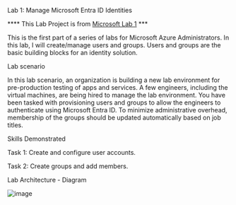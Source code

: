 Lab 1: Manage Microsoft Entra ID Identities 

**** This Lab Project is from <a href=https://microsoftlearning.github.io/AZ-104-MicrosoftAzureAdministrator/Instructions/Labs/LAB_01-Manage_Entra_ID_Identities.html>Microsoft Lab 1</a> ***

This is the first part of a series of labs for Microsoft Azure Administrators. In this lab, I will create/manage users and groups. Users and groups are the basic building blocks for an identity solution.

Lab scenario

In this lab scenario, an organization is building a new lab environment for pre-production testing of apps and services. A few engineers, including the virtual machines, are being hired to manage the lab environment. You have been tasked with provisioning users and groups to allow the engineers to authenticate using Microsoft Entra ID. To minimize administrative overhead, membership of the groups should be updated automatically based on job titles.


Skills Demonstrated 

Task 1: Create and configure user accounts.

Task 2: Create groups and add members.


Lab Architecture - Diagram 

![image](https://github.com/vladimirpierre/Manage-Azure-resources-by-using-Azure-Resource-Manager-Templates/assets/63518876/714954d8-fe0d-4a4e-9576-ae9973722178)


